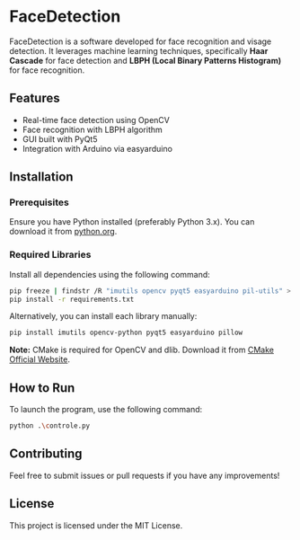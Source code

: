 # FaceDetection

FaceDetection is a software developed for face recognition and visage detection. It leverages machine learning techniques, specifically **Haar Cascade** for face detection and **LBPH (Local Binary Patterns Histogram)** for face recognition.

## Features
- Real-time face detection using OpenCV
- Face recognition with LBPH algorithm
- GUI built with PyQt5
- Integration with Arduino via easyarduino

## Installation
### Prerequisites
Ensure you have Python installed (preferably Python 3.x). You can download it from [python.org](https://www.python.org/).

### Required Libraries
Install all dependencies using the following command:
```sh
pip freeze | findstr /R "imutils opencv pyqt5 easyarduino pil-utils" > requirements.txt
pip install -r requirements.txt
```

Alternatively, you can install each library manually:
```sh
pip install imutils opencv-python pyqt5 easyarduino pillow
```

**Note:** CMake is required for OpenCV and dlib. Download it from [CMake Official Website](https://cmake.org/download/).

## How to Run
To launch the program, use the following command:
```sh
python .\controle.py
```

## Contributing
Feel free to submit issues or pull requests if you have any improvements!

## License
This project is licensed under the MIT License.

